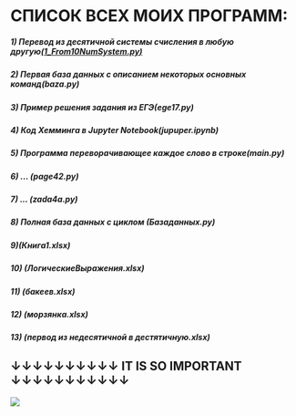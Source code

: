 <!-- some text [link](https://google.com)
![minion](https://sd.keepcalms.com/i/eat-drink-put-your-cup-in-the-dishwasher.png) -->
# **СПИСОК ВСЕХ МОИХ ПРОГРАММ:**
##### 1) Перевод из десятичной системы счисления в любую другую[(**1_From10NumSystem.py**)](https://github.com/grad154/timurbakeev154/blob/main/1_From10NumSystem.py)
##### 2) Первая база данных с описанием некоторых основных команд(**baza.py**)
##### 3) Пример решения задания из ЕГЭ(**ege17.py**)
##### 4) Код Хемминга в Jupyter Notebook(**jupuper.ipynb**)
##### 5) Программа переворачивающее каждое слово в строке(**main.py**)
##### 6) ... (**page42.py**)
##### 7) ... (**zada4a.py**)
##### 8) Полная база данных с циклом (**Базаданных.py**)
##### 9)(**Книга1.xlsx**)
##### 10) (**ЛогическиеВыражения.xlsx**)
##### 11) (**бакеев.xlsx**)
##### 12) (**морзянка.xlsx**)
##### 13) (**первод из недесятичной в дестятичную.xlsx**)
<!-- >Markdown is a lightweight markup language >based on the formatting conventions
>that people naturally use in email.
>As [John Gruber] writes on the [Markdown >site][df1] -->

## ↓↓↓↓↓↓↓↓↓↓ IT IS SO IMPORTANT ↓↓↓↓↓↓↓↓↓↓↓

[![](https://avatars.mds.yandex.net/i?id=d939b91da58961611a816407f343618c-4872349-images-thumbs&n=13)](https://www.youtube.com/watch?v=xm3YgoEiEDc)
